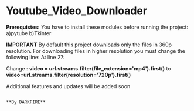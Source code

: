 # Youtube_Video_Downloader
**Prerequistes:** 
  You have to install these modules before running the project:
    a)pytube
    b)Tkinter
 
 **IMPORTANT**
 By default this project downloads only the files in 360p resolution.
 For downloading files in higher resolution you must change the following line:
  At line 27:
  
 Change :  **video = url.streams.filter(file_extension='mp4').first()**   to **video=url.streams.filter(resolution='720p').first()**
 
 Additional features and updates will be added soon
 
                                                                                                                      **By DARKFIRE**
